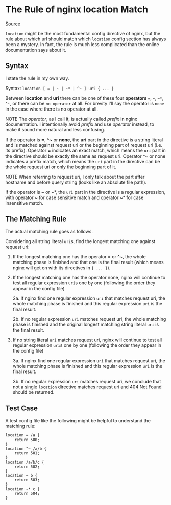 The Rule of nginx location Match
================================
[Source](https://github.com/seansoong/songjinshan.com_blog/blob/master/articles/linux/the-rule-of-nginx-location-match.md)

`location` might be the most fundamental config directive of nginx, but the rule about which url 
should match which `location` config section has always been a mystery.  In fact, the rule is much 
less complicated than the online documentation says about it.

## Syntax

I state the rule in my own way.

Syntax: `location [ = | ~ | ~* | ^~ ] uri { ... }`

Between **location** and **uri** there can be one of these four **operators** `=`, `~`, `~*`, `^~`, or there can 
be `no operator` at all. For brevity I'll say the operator is `none` in the case where there is no 
operator at all.

NOTE The *operator*, as I call it, is actually called *prefix* in nginx documentation. I intentionally 
avoid *prefix* and use *operator* instead, to make it sound more natural and less confusing.

If the operator is **=**, **^~** or **none**, the **uri** part in the directive is a string literal and is matched 
against request uri or the beginning part of request uri (i.e. its prefix). Operator **=** indicates an 
exact match, which means the `uri` part in the directive should be exactly the same as request uri. 
Operator ^~ or none indicates a prefix match, which means the `uri` part in the directive can be the 
whole request uri or only the beginning part of it. 

NOTE When referring to request uri, I only talk about the part after hostname and before 
query string (looks like an absolute file path).

If the operator is ~ or ~\*, the `uri` part in the directive is a regular expression, 
with operator ~ for case sensitive match and operator ~\* for case insensitive match.

## The Matching Rule

The actual matching rule goes as follows.

Considering all string literal `uri`s, find the longest matching one against request uri:

1. If the longest matching one has the operator = or ^~, the whole matching phase is finished
   and that one is the final result (which means nginx will get on with its directives in `{ ... }`).

2. If the longest matching one has the operator none, nginx will continue to test all 
   regular expression `uri`s one by one (following the order they appear in the config file)

   2a. If nginx find one regular expression `uri` that matches request uri,
       the whole matching phase is finished and this regular expression `uri` is the final result.

   2b. If no regular expression `uri` matches request uri, the whole matching phase is finished and
       the original longest matching string literal `uri` is the final result.

3. If no string literal `uri` matches request uri, nginx will continue to test all regular 
   expression `uri`s one by one (following the order they appear in the config file)

   3a. If nginx find one regular expression `uri` that matches request uri, the whole matching
       phase is finished and this regular expression `uri` is the final result.

   3b. If no regular expression `uri` matches request uri, we conclude that not a
       single `location` directive matches request uri and 404 Not Found should be returned.

## Test Case

A test config file like the following might be helpful to understand the matching rule:

```text
location = /a {
    return 500;
}
location ^~ /a/b {
    return 501;
}
location /a/b/c {
    return 502;
}
location ~ b {
    return 503;
}
location ~* c {
    return 504;
}
```
